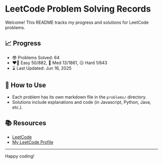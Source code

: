 # LeetCode Problem Solving Records

Welcome! This README tracks my progress and solutions for LeetCode problems.

## 📈 Progress

- 😎 Problems Solved: 64 
- ❤️‍🔥 Easy 50/882, 🤔 Med 13/1861, 😑 Hard 1/843
- ⌛️ Last Updated: Jun 16, 2025

## 🚀 How to Use

- Each problem has its own markdown file in the `problems/` directory.
- Solutions include explanations and code (in Javascript, Python, Java, etc.).

## 📚 Resources

- [LeetCode](https://leetcode.com/)
- [My LeetCode Profile](https://leetcode.com/u/tonidevvn/)

---

Happy coding!